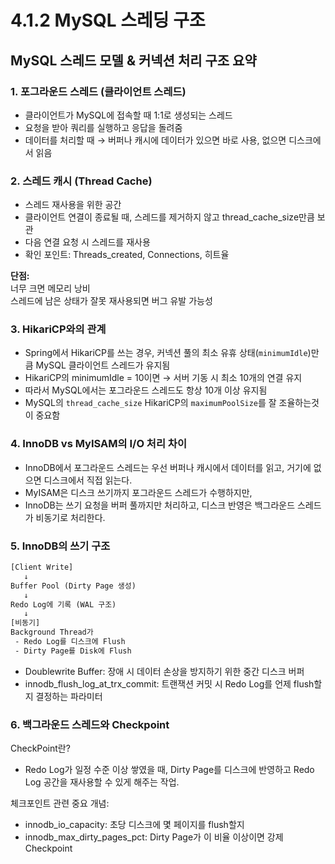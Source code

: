 # 4.1.2 MySQL 스레딩 구조

## MySQL 스레드 모델 & 커넥션 처리 구조 요약

### 1. 포그라운드 스레드 (클라이언트 스레드)

- 클라이언트가 MySQL에 접속할 때 1:1로 생성되는 스레드
- 요청을 받아 쿼리를 실행하고 응답을 돌려줌
- 데이터를 처리할 때 → 버퍼나 캐시에 데이터가 있으면 바로 사용, 없으면 디스크에서 읽음

### 2. 스레드 캐시 (Thread Cache)

- 스레드 재사용을 위한 공간
- 클라이언트 연결이 종료될 때, 스레드를 제거하지 않고 thread_cache_size만큼 보관
- 다음 연결 요청 시 스레드를 재사용
- 확인 포인트: Threads_created, Connections, 히트율

**단점:**  
너무 크면 메모리 낭비  
스레드에 남은 상태가 잘못 재사용되면 버그 유발 가능성

### 3. HikariCP와의 관계

- Spring에서 HikariCP를 쓰는 경우, 커넥션 풀의 최소 유휴 상태(`minimumIdle`)만큼 MySQL 클라이언트 스레드가 유지됨
- HikariCP의 minimumIdle = 10이면 → 서버 기동 시 최소 10개의 연결 유지
- 따라서 MySQL에서는 포그라운드 스레드도 항상 10개 이상 유지됨
- MySQL의 `thread_cache_size` HikariCP의 `maximumPoolSize`를 잘 조율하는것이 중요함

### 4. InnoDB vs MyISAM의 I/O 처리 차이

- InnoDB에서 포그라운드 스레드는 우선 버퍼나 캐시에서 데이터를 읽고, 거기에 없으면 디스크에서 직접 읽는다.
- MyISAM은 디스크 쓰기까지 포그라운드 스레드가 수행하지만,
-  InnoDB는 쓰기 요청을 버퍼 풀까지만 처리하고, 디스크 반영은 백그라운드 스레드가 비동기로 처리한다.

### 5. InnoDB의 쓰기 구조

```txt
[Client Write]
   ↓
Buffer Pool (Dirty Page 생성)
   ↓
Redo Log에 기록 (WAL 구조)
   ↓
[비동기]
Background Thread가
 - Redo Log를 디스크에 Flush
 - Dirty Page를 Disk에 Flush
```

- Doublewrite Buffer: 장애 시 데이터 손상을 방지하기 위한 중간 디스크 버퍼
- innodb_flush_log_at_trx_commit: 트랜잭션 커밋 시 Redo Log를 언제 flush할지 결정하는 파라미터

### 6. 백그라운드 스레드와 Checkpoint

CheckPoint란?

- Redo Log가 일정 수준 이상 쌓였을 때, Dirty Page를 디스크에 반영하고 Redo Log 공간을 재사용할 수 있게 해주는 작업.

체크포인트 관련 중요 개념:

- innodb_io_capacity: 초당 디스크에 몇 페이지를 flush할지
- innodb_max_dirty_pages_pct: Dirty Page가 이 비율 이상이면 강제 Checkpoint


